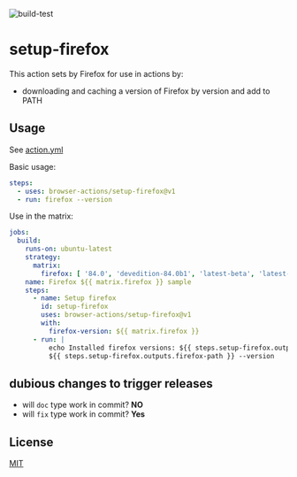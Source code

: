 ![build-test](https://github.com/browser-actions/setup-firefox/workflows/build-test/badge.svg)

# setup-firefox

This action sets by Firefox for use in actions by:

- downloading and caching a version of Firefox by version and add to PATH

## Usage

See [action.yml](action.yml)

Basic usage:

```yaml
steps:
  - uses: browser-actions/setup-firefox@v1
  - run: firefox --version
```

Use in the matrix:
```yaml
jobs:
  build:
    runs-on: ubuntu-latest
    strategy:
      matrix:
        firefox: [ '84.0', 'devedition-84.0b1', 'latest-beta', 'latest-devedition', 'latest-nightly', 'latest-esr', 'latest' ]
    name: Firefox ${{ matrix.firefox }} sample
    steps:
      - name: Setup firefox
        id: setup-firefox
        uses: browser-actions/setup-firefox@v1
        with:
          firefox-version: ${{ matrix.firefox }}
      - run: |
          echo Installed firefox versions: ${{ steps.setup-firefox.outputs.firefox-version }}
          ${{ steps.setup-firefox.outputs.firefox-path }} --version
```
## dubious changes to trigger releases
- will `doc` type work in commit? **NO**
- will `fix` type work in commit? **Yes**

## License

[MIT](LICENSE)
